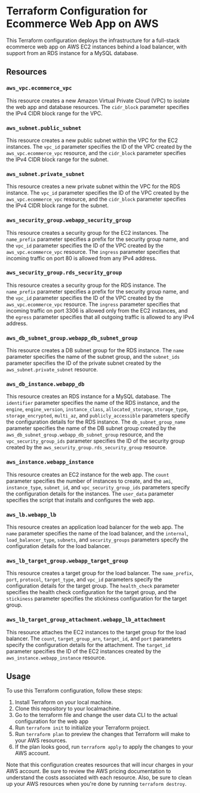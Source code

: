 # Terraform Configuration for Ecommerce Web App on AWS

This Terraform configuration deploys the infrastructure for a full-stack ecommerce web app on AWS EC2 instances behind a load balancer, with support from an RDS instance for a MySQL database.

## Resources

### `aws_vpc.ecommerce_vpc`

This resource creates a new Amazon Virtual Private Cloud (VPC) to isolate the web app and database resources. The `cidr_block` parameter specifies the IPv4 CIDR block range for the VPC.

### `aws_subnet.public_subnet`

This resource creates a new public subnet within the VPC for the EC2 instances. The `vpc_id` parameter specifies the ID of the VPC created by the `aws_vpc.ecommerce_vpc` resource, and the `cidr_block` parameter specifies the IPv4 CIDR block range for the subnet.

### `aws_subnet.private_subnet`

This resource creates a new private subnet within the VPC for the RDS instance. The `vpc_id` parameter specifies the ID of the VPC created by the `aws_vpc.ecommerce_vpc` resource, and the `cidr_block` parameter specifies the IPv4 CIDR block range for the subnet.

### `aws_security_group.webapp_security_group`

This resource creates a security group for the EC2 instances. The `name_prefix` parameter specifies a prefix for the security group name, and the `vpc_id` parameter specifies the ID of the VPC created by the `aws_vpc.ecommerce_vpc` resource. The `ingress` parameter specifies that incoming traffic on port 80 is allowed from any IPv4 address.

### `aws_security_group.rds_security_group`

This resource creates a security group for the RDS instance. The `name_prefix` parameter specifies a prefix for the security group name, and the `vpc_id` parameter specifies the ID of the VPC created by the `aws_vpc.ecommerce_vpc` resource. The `ingress` parameter specifies that incoming traffic on port 3306 is allowed only from the EC2 instances, and the `egress` parameter specifies that all outgoing traffic is allowed to any IPv4 address.

### `aws_db_subnet_group.webapp_db_subnet_group`

This resource creates a DB subnet group for the RDS instance. The `name` parameter specifies the name of the subnet group, and the `subnet_ids` parameter specifies the ID of the private subnet created by the `aws_subnet.private_subnet` resource.

### `aws_db_instance.webapp_db`

This resource creates an RDS instance for a MySQL database. The `identifier` parameter specifies the name of the RDS instance, and the `engine`, `engine_version`, `instance_class`, `allocated_storage`, `storage_type`, `storage_encrypted`, `multi_az`, and `publicly_accessible` parameters specify the configuration details for the RDS instance. The `db_subnet_group_name` parameter specifies the name of the DB subnet group created by the `aws_db_subnet_group.webapp_db_subnet_group` resource, and the `vpc_security_group_ids` parameter specifies the ID of the security group created by the `aws_security_group.rds_security_group` resource.

### `aws_instance.webapp_instance`

This resource creates an EC2 instance for the web app. The `count` parameter specifies the number of instances to create, and the `ami`, `instance_type`, `subnet_id`, and `vpc_security_group_ids` parameters specify the configuration details for the instances. The `user_data` parameter specifies the script that installs and configures the web app.

### `aws_lb.webapp_lb`

This resource creates an application load balancer for the web app. The `name` parameter specifies the name of the load balancer, and the `internal`, `load_balancer_type`, `subnets`, and `security_groups` parameters specify the configuration details for the load balancer.

### `aws_lb_target_group.webapp_target_group`

This resource creates a target group for the load balancer. The `name_prefix`, `port`, `protocol`, `target_type`, and `vpc_id` parameters specify the configuration details for the target group. The `health_check` parameter specifies the health check configuration for the target group, and the `stickiness` parameter specifies the stickiness configuration for the target group.

### `aws_lb_target_group_attachment.webapp_lb_attachment`

This resource attaches the EC2 instances to the target group for the load balancer. The `count`, `target_group_arn`, `target_id`, and `port` parameters specify the configuration details for the attachment. The `target_id` parameter specifies the ID of the EC2 instances created by the `aws_instance.webapp_instance` resource.

## Usage

To use this Terraform configuration, follow these steps:

1. Install Terraform on your local machine.
2. Clone this repository to your localmachine.
3. Go to the terraform file and change the user data CLI to the actual configuration for the web app
4. Run `terraform init` to initialize your Terraform project.
5. Run `terraform plan` to preview the changes that Terraform will make to your AWS resources.
6. If the plan looks good, run `terraform apply` to apply the changes to your AWS account.

Note that this configuration creates resources that will incur charges in your AWS account. Be sure to review the AWS pricing documentation to understand the costs associated with each resource. Also, be sure to clean up your AWS resources when you're done by running `terraform destroy`.
